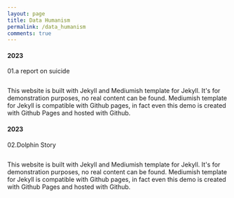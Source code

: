 ```yaml
---
layout: page
title: Data Humanism
permalink: /data_humanism
comments: true
---
```

<div class="databox data_01">
    <h4>2023</h4>
    <p>01.a report on suicide</p>
    <div class="row">
        <div class="col-12 col-md-12 col-lg-5 pr-lg-0">
            <img class="shadow-lg" src="{{site.baseurl}}/assets/images/data01.jpg" alt="" />
        </div>
        <div class="col-12 col-md-12 col-lg-5">
            <p>This website is built with Jekyll and Mediumish template for Jekyll. It's for demonstration purposes, no real content can be found. Mediumish template for Jekyll is compatible with Github pages, in fact even this demo is created with Github Pages and hosted with Github.</p>
        </div>
    </div>
</div>

<div class="databox data_02">
    <h4>2023</h4>
    <p>02.Dolphin Story</p>
    <div class="row">
        <div class="col-12 col-md-12 col-lg-5 pr-lg-0">
            <img class="shadow-lg" src="{{site.baseurl}}/assets/images/data01.jpg" alt="" />
        </div>
        <div class="col-12 col-md-12 col-lg-7">
            <p>This website is built with Jekyll and Mediumish template for Jekyll. It's for demonstration purposes, no real content can be found. Mediumish template for Jekyll is compatible with Github pages, in fact even this demo is created with Github Pages and hosted with Github.</p>
        </div>
    </div>
</div>
